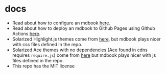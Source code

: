 # docs

- Read about how to configure an mdbook [here](https://github.com/rust-lang/mdBook/tree/master/book-example/src/format).
- Read about how to deploy an mdbook to Github Pages using Github Actions [here](https://github.com/peaceiris/actions-mdbook).
- Solarized Highlight.js themes come from [here](https://cdnjs.com/libraries/highlight.js/), but mdbook plays nicer
with css files defined in the repo.
- Solarized Ace themes with no dependencies (Ace found in cdns requires `require.js`) come from [here](https://github.com/ajaxorg/ace-builds/tree/master/src-min-noconflict)
but mdbook plays nicer with js files defined in the repo.
- This repo has the MIT license